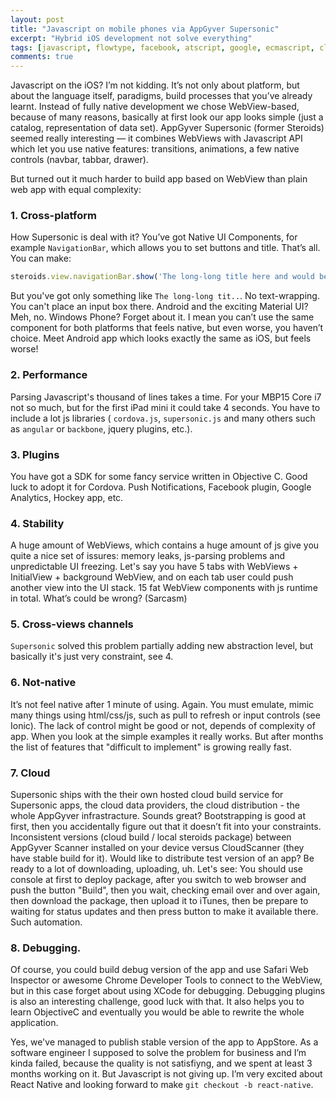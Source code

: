 ```yaml
---
layout: post
title: "Javascript on mobile phones via AppGyver Supersonic"
excerpt: "Hybrid iOS development not solve everything"
tags: [javascript, flowtype, facebook, atscript, google, ecmascript, clojure, clojurescript, typescript]
comments: true
---
```

Javascript on the iOS? I’m not kidding. It’s not only about platform, but about the language itself, paradigms, build processes that you’ve already learnt. Instead of fully native development we chose WebView-based, because of many reasons, basically at first look our app looks simple (just a catalog, representation of data set). AppGyver Supersonic (former Steroids) seemed really interesting — it combines WebViews with Javascript API which let you use native features: transitions, animations, a few native controls (navbar, tabbar, drawer).

But turned out it much harder to build app based on WebView than plain web app with equal complexity:

### 1. Cross-platform

How Supersonic is deal with it? You’ve got Native UI Components, for example `NavigationBar`, which allows you to set buttons and title. That’s all. You can make:

```javascript
steroids.view.navigationBar.show('The long-long title here and would be nice to split it into 2 lines')
```
But you've got only something like `The long-long tit..`. No text-wrapping. You can't place an input box there.
Android and the exciting Material UI? Meh, no. Windows Phone? Forget about it. I mean you can’t use the same component for both platforms that feels native, but even worse, you haven’t choice. Meet Android app which looks exactly the same as iOS, but feels worse!

### 2. Performance

Parsing Javascript's thousand of lines takes a time. For your MBP15 Core i7 not so much, but for the first iPad mini it could take 4 seconds. You have to include a lot js libraries ( `cordova.js`, `supersonic.js` and many others such as `angular` or `backbone`, jquery plugins, etc.).

### 3. Plugins

You have got a SDK for some fancy service written in Objective C. Good luck to adopt it for Cordova. Push Notifications, Facebook plugin, Google Analytics, Hockey app, etc.

### 4. Stability

A huge amount of WebViews, which contains a huge amount of js give you quite a nice set of issures: memory leaks, js-parsing problems and unpredictable UI freezing. Let's say you have 5 tabs with WebViews + InitialView + background WebView, and on each tab user could push another view into the UI stack. 15 fat WebView components with js runtime in total. What’s could be wrong? (Sarcasm)

### 5. Cross-views channels

`Supersonic` solved this problem partially adding new abstraction level, but basically it's just very constraint, see 4.

### 6. Not-native

It’s not feel native after 1 minute of using. Again. You must emulate, mimic many things using html/css/js, such as pull to refresh or input controls (see Ionic). The lack of control might be good or not, depends of complexity of app. When you look at the simple examples it really works. But after months the list of features that "difficult to implement" is growing really fast.

### 7. Cloud

Supersonic ships with the their own hosted cloud build service for Supersonic apps, the cloud data providers, the cloud distribution - the whole AppGyver infrastracture. Sounds great? Bootstrapping is good at first, then you accidentally figure out that it doesn’t fit into your constraints. Inconsistent versions (cloud build / local steroids package) between AppGyver Scanner installed on your device versus CloudScanner (they have stable build for it). Would like to distribute test version of an app? Be ready to a lot of downloading, uploading, uh. Let's see: You should use console at first to deploy package, after you switch to web browser and push the button "Build", then you wait, checking email over and over again, then download the package, then upload it to iTunes, then be prepare to waiting for status updates and then press button to make it available there. Such automation.

### 8. Debugging.

Of course, you could build debug version of the app and use Safari Web Inspector or awesome Chrome Developer Tools to connect to the WebView, but in this case forget about using XCode for debugging. Debugging plugins is also an interesting challenge, good luck with that. It also helps you to learn ObjectiveC and eventually you would be able to rewrite the whole application.


Yes, we've managed to publish stable version of the app to AppStore. As a software engineer I supposed to solve the problem for business and I’m kinda failed, because the quality is not satisfiyng, and we spent at least 3 months working on it. But Javascript is not giving up. I’m very excited about React Native and looking forward to make `git checkout -b react-native`.
